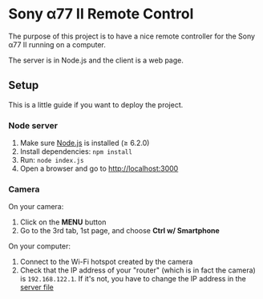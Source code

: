 Sony α77 II Remote Control
==========================

The purpose of this project is to have a nice remote controller for the Sony α77 II running on a computer.

The server is in Node.js and the client is a web page.

Setup
-----

This is a little guide if you want to deploy the project.

### Node server

1) Make sure [Node.js](https://nodejs.org/) is installed (≥ 6.2.0)
2) Install dependencies: `npm install`
3) Run: `node index.js`
4) Open a browser and go to [http://localhost:3000](http://localhost:3000)

### Camera

On your camera:

1) Click on the **MENU** button
2) Go to the 3rd tab, 1st page, and choose **Ctrl w/ Smartphone**

On your computer:

1) Connect to the Wi-Fi hotspot created by the camera
2) Check that the IP address of your "router" (which is in fact the camera) is `192.168.122.1`.
If it's not, you have to change the IP address in the [server file](index.js#L1)

